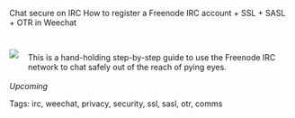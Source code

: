 Chat secure on IRC
How to register a Freenode IRC account + SSL + SASL + OTR in Weechat

<br>
<img src="https://raw.githubusercontent.com/i90rr/i90rr.github.io/master/resources/img/weechat.png" border="0"  align="left" style="margin-right: 17px" vspace="8px">

This is a hand-holding step-by-step guide to use the Freenode IRC network to chat safely out of the reach of pying eyes.
<br><br>
*Upcoming*

Tags: irc, weechat, privacy, security, ssl, sasl, otr, comms
